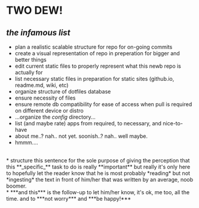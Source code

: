 **TWO DEW!**
=====================
*_the infamous list_*
---------------------



* plan a realistic scalable structure for repo for on-going commits
* create a visual representation of repo in preperation for bigger and better things
* edit current static files to properly represent what this newb repo is actually for
* list necessary static files in preparation for static sites (github.io, readme.md, wiki, etc)
* organize structure of dotfiles database
* ensure necessity of files
* ensure remote db compatibility for ease of access when pull is required on different device or distro
* ...organize the _config_ directory...
* list (and maybe rate) apps from required, to necessary, and nice-to-have
* about me..? nah.. not yet. soonish..? nah.. well maybe.
* hmmm....
<br>
* structure this sentence for the sole purpose of giving the perception that this **_specific_** task to do is really **important** but really it's only here to hopefully let the reader know that he is most probably *reading* but not *ingesting* the text in front of him/her that was written by an average, noob boomer. 
<br>
* ***and this*** is the follow-up to let him/her know, it's ok, me too, all the time. and to ***not worry*** and ***be happy!***

